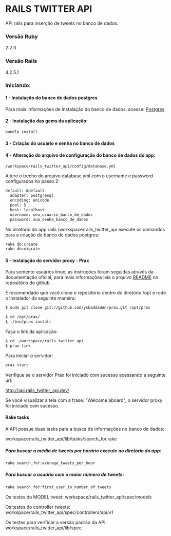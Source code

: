 # RAILS TWITTER API

API rails para inserção de tweets no banco de dados.

### Versão Ruby

2.2.3

### Versão Rails

4.2.5.1

### Iniciando:

#### 1 - Instalação do banco de dados postgres

Para mais informações de instalação do banco de dados, acesse: [Postgres]

#### 2 - Instalação das gems da aplicação:

```sh
bundle install
```

#### 3 - Criação do usuário e senha no banco de dados

#### 4 - Alteração do arquivo de configuração do banco de dados do app:

```sh
/workspace/rails_twitter_api/config/database.yml
```

Altere o trecho do arquivo database.yml com o username e password configurados no passo 2: 

```sh
default: &default
  adapter: postgresql
  encoding: unicode
  pool: 5
  host: localhost
  username: seu_usuario_banco_de_dados	
  password: sua_senha_banco_de_dados
```
No diretório do app rails /workspace/rails_twitter_api execute os comandos para a criação do banco de dados postgres:

```sh
rake db:create
rake db:migrate
```

#### 5 - Instalação do servidor proxy - Prax

Para somente usuários linux, as instruções foram seguidas através da documentação oficial, para mais informações leia o arquivo [README] no repositório do github. 

É recomendado que você clone o repositório dentro do diretório /opt e rode o instalador da seguinte maneira:

```sh
$ sudo git clone git://github.com/ysbaddaden/prax.git /opt/prax
```

```sh
$ cd /opt/prax/
$ ./bin/prax install
```
Faça o link da aplicação:

```sh
$ cd ~/workspace/rails_twitter_api
$ prax link
```
Para iniciar o servidor:

```sh
prax start
```

Verifique se o servidor Prax foi iniciado com sucesso acessando a seguinte url:

http://api.rails_twitter_api.dev/

Se você visualizar a tela com a frase: "Welcome aboard", o servidor proxy foi iniciado com sucesso.

#### Rake tasks

A API possue duas tasks para a busca de informações no banco de dados:

workspace/rails_twitter_api/lib/tasks/search_for.rake

##### Para buscar a média de tweets por horário execute no diretório do app:

```sh
rake search_for:average_tweets_per_hour
```

##### Para buscar o usuário com o maior número de tweets:

```sh
rake search_for:first_user_in_number_of_tweets
```

Os testes do MODEL tweet:
workspace/rails_twitter_api/spec/models

Os testes do controller tweets:
workspace/rails_twitter_api/spec/controllers/api/v1

Os testes para verificar a versão padrão da API:
workspace/rails_twitter_api/lib/spec


[Postgres]: <https://www.digitalocean.com/community/tutorials/how-to-use-postgresql-with-your-ruby-on-rails-application-on-ubuntu-14-04>

[README]: <https://github.com/ysbaddaden/prax/blob/master/README.rdoc>
